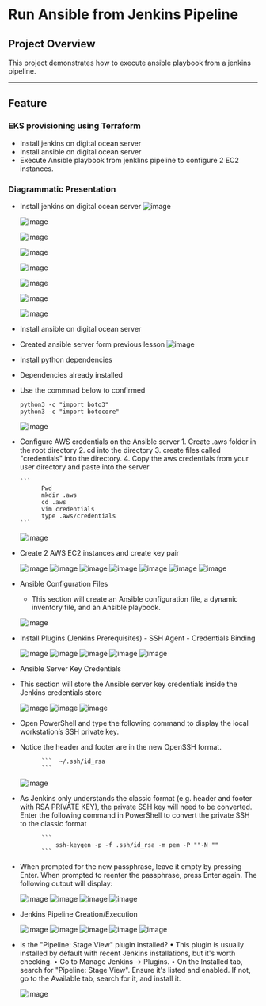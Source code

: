 ﻿# **Run Ansible from Jenkins Pipeline**

## **Project Overview**
This project demonstrates how to execute ansible playbook from a jenkins pipeline.

---
  
## **Feature**

### **EKS provisioning using Terraform**

- Install jenkins on digital ocean server
- Install ansible on digital ocean server
- Execute Ansible playbook from jenklins pipeline to configure 2 EC2 instances.

### **Diagrammatic Presentation**
- Install jenkins on digital ocean server
  ![image](https://github.com/user-attachments/assets/8cc2a474-d175-4907-97bb-5b6651e1d006)

  ![image](https://github.com/user-attachments/assets/4cf0542b-1117-444e-8342-0f00381a2efa)

  ![image](https://github.com/user-attachments/assets/ad6bb142-6759-4134-9f5c-065c121c9763)

  ![image](https://github.com/user-attachments/assets/269f656a-1ce2-402f-b5c4-18b907bf7f3a)

  ![image](https://github.com/user-attachments/assets/159cf267-4d2b-4fce-96ea-5ca052f09409)

  ![image](https://github.com/user-attachments/assets/3163c959-bbf6-46a7-b67f-7b5835224b0b)

  ![image](https://github.com/user-attachments/assets/42867281-8f2c-47a7-a71e-ee353f81cbba)

  ![image](https://github.com/user-attachments/assets/5f8da30e-73b7-45e5-ae79-52da781f1703)


- Install ansible on digital ocean server
  
- Created ansible server form previous lesson
  ![image](https://github.com/user-attachments/assets/e5fda6af-14e1-4290-a223-73ffb4da7ba4)
  
- Install python dependencies
- Dependencies already installed
- Use the commnad below to confirmed
  
    ```
    python3 -c "import boto3"
    python3 -c "import botocore"
    ```
  ![image](https://github.com/user-attachments/assets/81ff8b91-2411-47ca-825d-ffdb1980fce2)

- Configure AWS credentials on the Ansible server
      1. Create .aws folder in the root directory
      2. cd into the directory
      3. create files called "credentials" into the directory.
      4. Copy the aws credentials from your user directory and paste into the server

      ```
            Pwd
            mkdir .aws
            cd .aws
            vim credentials
            type .aws/credentials
      ```
  
  
  ![image](https://github.com/user-attachments/assets/c7ffeefa-a769-47ce-a2b7-c745d6a6f724)


- Create 2 AWS EC2 instances and create key pair
  
  ![image](https://github.com/user-attachments/assets/7fadc810-b3b5-4a38-8f37-5c0cfa40c3e1)
  ![image](https://github.com/user-attachments/assets/ba24be38-e52c-4055-b101-2accbf89c776)
  ![image](https://github.com/user-attachments/assets/05b04f4e-1507-42ee-8d5f-84528d35bd8f)
  ![image](https://github.com/user-attachments/assets/4fb18b01-d3af-4262-8bbd-810cd5121191)
  ![image](https://github.com/user-attachments/assets/4ea33af8-e584-4dfc-9d82-c068772a284e)
  ![image](https://github.com/user-attachments/assets/7d5fcfd0-1189-4c10-bd10-24f07a811bb3)
  ![image](https://github.com/user-attachments/assets/2de5422d-6567-4b33-bb9a-ffe21018c686)

- Ansible Configuration Files
     - This section will create an Ansible configuration file, a dynamic inventory file, and an Ansible playbook.

    ![image](https://github.com/user-attachments/assets/d8cff644-767e-47cb-8497-b473d1df56e3)


- Install Plugins (Jenkins Prerequisites)
      - SSH Agent
      - Credentials Binding

    ![image](https://github.com/user-attachments/assets/cbb01cb5-2c0a-458a-b259-784c16b4b81c)
    ![image](https://github.com/user-attachments/assets/2e8a355a-923b-4bc7-9d00-7e80fe290731)
    ![image](https://github.com/user-attachments/assets/7ddbd537-c9cc-456a-98a8-5521f81f3986)
    ![image](https://github.com/user-attachments/assets/18d3a308-4553-495c-858f-9c8449b5e006)
    ![image](https://github.com/user-attachments/assets/9db5632a-7554-417b-a4e3-f9ac5152ba68)
  
- Ansible Server Key Credentials
- This section will store the Ansible server key credentials inside the Jenkins credentials store
  
    ![image](https://github.com/user-attachments/assets/3b0495dc-7d93-42d4-811a-ec600557bc24)
    ![image](https://github.com/user-attachments/assets/4c80851d-5b92-4fb1-9d2a-fd9c4211b648)
    ![image](https://github.com/user-attachments/assets/98664849-2a69-4e4e-816b-e2fc53cec520)

  
- Open PowerShell and type the following command to display the local workstation’s SSH private key.
- Notice the header and footer are in the new OpenSSH format.
  
            ```  ~/.ssh/id_rsa
            ```

    ![image](https://github.com/user-attachments/assets/853c4e4e-92b1-406a-b25c-280995060aa2)

- As Jenkins only understands the classic format (e.g. header and footer with RSA PRIVATE KEY), the private SSH key will need to be converted. Enter the following command in PowerShell to convert the private SSH to the classic format

            ```
                ssh-keygen -p -f .ssh/id_rsa -m pem -P ""-N ""
            ```
- When prompted for the new passphrase, leave it empty by pressing Enter. When prompted to reenter the passphrase, press Enter again. The following output will display:    


    ![image](https://github.com/user-attachments/assets/a8215ced-397d-48b6-925a-d41624d66e6a)
    ![image](https://github.com/user-attachments/assets/70b9ccfc-c977-4e00-9220-d97e63a94d2d)
    ![image](https://github.com/user-attachments/assets/35d8fbd8-57a7-4057-b8d7-d08dea7f7b55)
    ![image](https://github.com/user-attachments/assets/15a66c9d-08b9-485f-bf2a-50f7a823fe02)

- Jenkins Pipeline Creation/Execution

    ![image](https://github.com/user-attachments/assets/eec93778-4298-4283-af81-c33fc85f9bf4)
    ![image](https://github.com/user-attachments/assets/ac97f481-a60d-4e34-8d1c-ab223743ce85)
    ![image](https://github.com/user-attachments/assets/3f1e3953-a1ed-450d-b4da-8b75d7e0c815)
    ![image](https://github.com/user-attachments/assets/8fc45d8d-8b75-4ace-97d5-713fa6dd0ea3)
    ![image](https://github.com/user-attachments/assets/22c022d9-e91d-430c-9b20-542a5bd951ad)

- Is the "Pipeline: Stage View" plugin installed?
      •	This plugin is usually installed by default with recent Jenkins installations, but it's worth checking.
      •	Go to Manage Jenkins -> Plugins.
      •	On the Installed tab, search for "Pipeline: Stage View". Ensure it's listed and enabled. If not, go to the Available tab, search for it, and install it.


    ![image](https://github.com/user-attachments/assets/ca2dc751-d3e6-47ad-8ad1-ce00e020a943)










    








  










